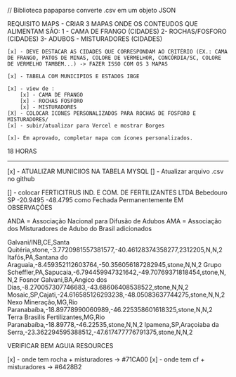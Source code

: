 // Biblioteca papaparse converte .csv em um objeto JSON

REQUISITO MAPS - CRIAR 3 MAPAS ONDE OS CONTEUDOS QUE ALIMENTAM SÃO:
1 - CAMA DE FRANGO (CIDADES)
2- ROCHAS/FOSFORO (CIDADES)
3- ADUBOS - MISTURADORES (CIDADES)

    [x] - DEVE DESTACAR AS CIDADES QUE CORRESPONDAM AO CRITÉRIO (EX.: CAMA DE FRANGO, PATOS DE MINAS, COLORE DE VERMELHOR, CONCÓRDIA/SC, COLORE DE VERMELHO TAMBEM...) -> FAZER ISSO COM OS 3 MAPAS

    [x] - TABELA COM MUNICIPIOS E ESTADOS IBGE

    [x] - view de : 
        [x] - CAMA DE FRANGO
        [x] - ROCHAS FOSFORO
        [x] - MISTURADORES
    [X] - COLOCAR ICONES PERSONALIZADOS PARA ROCHAS DE FOSFORO E MISTURADORES/
    [x] - subir/atualizar para Vercel e mostrar Borges

    [x]- Em aprovado, completar mapa com ícones personalizados.

18 HORAS
____________________________________________________________________________
[x] - ATUALIZAR MUNICIIOS NA TABELA MYSQL
[] - Atualizar arquivo .csv no github

[] - colocar FERTICITRUS IND. E COM. DE FERTILIZANTES LTDA	Bebedouro	SP	-20.9495	-48.4795
como Fechada Permanentemente EM OBSERVAÇÕES

ANDA = Associação Nacional para Difusão de Adubos
AMA = Associação dos Misturadores de Adubo do Brasil
 adicionados 


Galvani/INB,CE,Santa Quitéria,stone,-3.7720981557381577,-40.46128374358277,2312205,N,N,2
Itafós,PA,Santana do Araguaia,-8.459352112603764,-50.356056187282945,stone,N,N,2
Grupo Scheffler,PA,Sapucaia,-6.794459947321642,-49.70769371818454,stone,N,N,2
Fosnor Galvani,BA,Angico dos Dias,-8.270057307746683,-43.68606408538522,stone,N,N,2
Mosaic,SP,Cajati,-24.616585126293238,-48.05083637744275,stone,N,N,2
Nexo Mineração,MG,Rio Paranabaíba,-18.89778990060989,-46.225358601618325,stone,N,N,2
Terra Brasilis Fertilizantes,MG,Rio Paranabaíba,-18.89778,-46.22535,stone,N,N,2
Ipamena,SP,Araçoiaba da Serra,-23.362294595388512,-47.617477776791375,stone,N,N,2

VERIFICAR BEM AGUIA RESOURCES

[x] - onde tem rocha + misturadores -> #71CA00
[x] - onde tem cf + misturadores -> #6428B2
